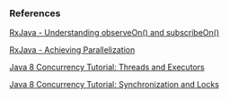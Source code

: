 ### References

[RxJava - Understanding observeOn() and subscribeOn()](http://tomstechnicalblog.blogspot.com/2016/02/rxjava-understanding-observeon-and.html)

[RxJava - Achieving Parallelization](http://tomstechnicalblog.blogspot.com/2015/11/rxjava-achieving-parallelization.html)

[Java 8 Concurrency Tutorial: Threads and Executors](http://winterbe.com/posts/2015/04/07/java8-concurrency-tutorial-thread-executor-examples)

[Java 8 Concurrency Tutorial: Synchronization and Locks](http://winterbe.com/posts/2015/04/30/java8-concurrency-tutorial-synchronized-locks-examples)
